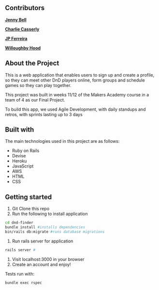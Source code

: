 ## Contributors

**[Jenny Bell](https://github.com/jennybell)**

**[Charlie Casserly](https://github.com/charlie-casserly)**

**[JP Ferreira](https://github.com/GoWebMe2020)**

**[Willoughby Hood](https://github.com/Wh3g)**

## About the Project

This is a web application that enables users to sign up and create a profile, so they can meet other DnD players online, form groups and schedule games so they can play together.

This project was built in weeks 11/12 of the Makers Academy course in a team of 4 as our Final Project.

To build this app, we used Agile Development, with daily standups and retros, with sprints lasting up to 3 days

## Built with

The main technologies used in this project are as follows:

* Ruby on Rails
* Devise
* Heroku
* JavaScript
* AWS
* HTML
* CSS

## Getting started

1. Git Clone this repo
1. Run the following to install application
```bash
cd dnd-finder
bundle install #installs dependencies
bin/rails db:migrate #runs database migrations
```
1. Run rails server for application
```bash
rails server #
```
1. Visit localhost:3000 in your browser
1. Create an account and enjoy!

Tests run with:
```bash
bundle exec rspec
```
